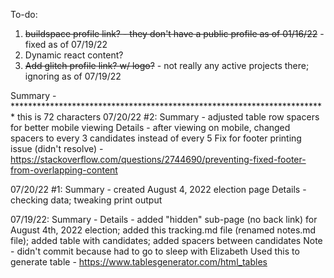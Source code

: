 To-do:

1. ~~buildspace profile link? - they don't have a public profile as of 01/16/22~~ - fixed as of 07/19/22
2. Dynamic react content?
3. ~~Add glitch profile link? w/ logo?~~ - not really any active projects there; ignoring as of 07/19/22

Summary - ************************************************************************ this is 72 characters
07/20/22 #2:
Summary - adjusted table row spacers for better mobile viewing
Details - after viewing on mobile, changed spacers to every 3 candidates instead of every 5
Fix for footer printing issue (didn't resolve) - https://stackoverflow.com/questions/2744690/preventing-fixed-footer-from-overlapping-content

07/20/22 #1:
Summary - created August 4, 2022 election page
Details - checking data; tweaking print output

07/19/22:
Summary -
Details - added "hidden" sub-page (no back link) for August 4th, 2022 election; added this tracking.md file (renamed notes.md file); added table with candidates; added spacers between candidates
Note - didn't commit because had to go to sleep with Elizabeth
Used this to generate table - https://www.tablesgenerator.com/html_tables
